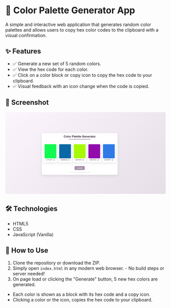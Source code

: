 
# 🎨 Color Palette Generator App

A simple and interactive web application that generates random color palettes and allows users to copy hex color codes to the clipboard with a visual confirmation.

## ✨ Features

- ✅ Generate a new set of 5 random colors.
- ✅ View the hex code for each color.
- ✅ Click on a color block or copy icon to copy the hex code to your clipboard.
- ✅ Visual feedback with an icon change when the code is copied.

## 📸 Screenshot

![Color Palette Generator Screenshot](img/screenshot.PNG)

## 🛠️ Technologies

- HTML5
- CSS
- JavaScript (Vanilla)

## 🔧 How to Use

1. Clone the repository or download the ZIP.
2. Simply open `index.html` in any modern web browser. - No build steps or server needed!
3. On page load or clicking the "Generate" button, 5 new hex colors are generated.
- Each color is shown as a block with its hex code and a copy icon.
- Clicking a color or the icon, copies the hex code to your clipboard.

